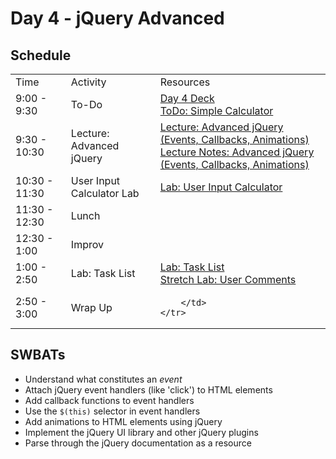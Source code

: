 # Day 4 - jQuery Advanced

## Schedule

<table>
    <tr>
        <td>Time</td>
        <td>Activity</td>
        <td>Resources</td>
    </tr>
    <tr>
        <td>9:00 - 9:30</td>
        <td> To-Do</td>
        <td>
            <a href="https://drive.google.com/open?id=1DUnKyhyq6khMZB20nX_k_BwpR6R4Aosli6hsgfEbPQQ&authuser=0">Day 4 Deck</a>
            <br>
            <a href="https://github.com/learn-co-curriculum/Fe-Jquery-Simple-Calc">ToDo: Simple Calculator</a>
        </td>
    </tr>
    <tr>
        <td>9:30 - 10:30</td>
        <td>Lecture: Advanced jQuery</td>
        <td>
            <a href="lectures/jquery-advanced/LECTURE.md">Lecture: Advanced jQuery (Events, Callbacks, Animations)</a><br>
            <a href="lectures/jquery-advanced/">Lecture Notes: Advanced jQuery (Events, Callbacks, Animations)</a>
            <br>
        </td>
    </tr>
    <tr>
        <td>10:30 - 11:30</td>
        <td> User Input Calculator Lab </td>
        <td>
            <a href="https://github.com/learn-co-curriculum/jQuery-user-input-calculator/">Lab: User Input Calculator</a></br>
        </td>
    </tr>
    <tr>
        <td>11:30 - 12:30</td>
        <td> Lunch </td>
        <td>
        </td>
    </tr>
    <tr>
        <td>12:30 - 1:00</td>
        <td> Improv </td>
        <td>
        </td>
    </tr>
    <tr>
        <td>1:00 - 2:50</td>
        <td> Lab: Task List </td>
        <td>
            <a href="https://github.com/learn-co-curriculum/task-list">Lab: Task List</a></br>
            <a href="https://github.com/learn-co-curriculum/User-Comments">Stretch Lab: User Comments</a></br>
        </td>
    </tr>
    <tr>
        <td>2:50 - 3:00</td>
        <td> Wrap Up </td>
        <td>
            
        </td>
    </tr>
</table>

## SWBATs

+ Understand what constitutes an *event*
+ Attach jQuery event handlers (like 'click') to HTML elements
+ Add callback functions to event handlers
+ Use the `$(this)` selector in event handlers
+ Add animations to HTML elements using jQuery
+ Implement the jQuery UI library and other jQuery plugins
+ Parse through the jQuery documentation as a resource
